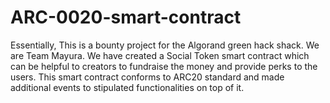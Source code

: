 # ARC-0020-smart-contract
Essentially, This is a bounty project for the Algorand green hack shack. We are Team Mayura. 
We have created a Social Token smart contract which can be helpful to creators to fundraise the money and provide perks to the users. This smart contract conforms to ARC20 standard and made additional events to stipulated functionalities on top of it.
